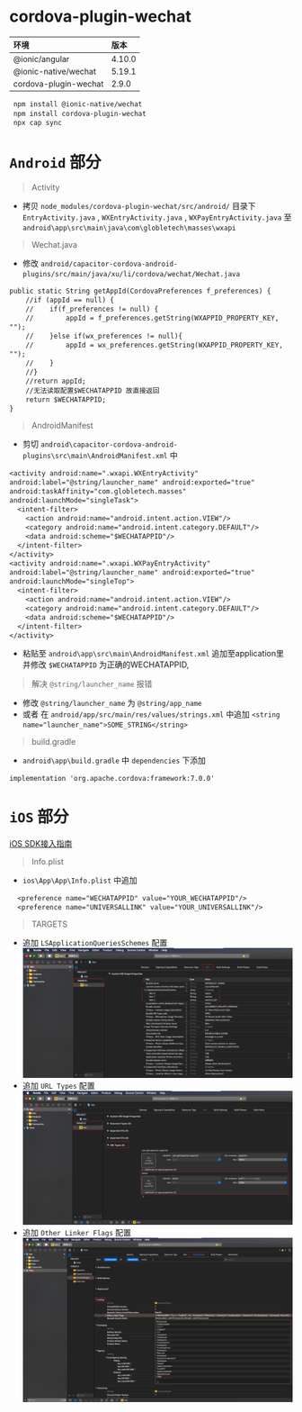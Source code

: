 # cordova-plugin-wechat

|环境|版本|
|:-----|:-----|
|@ionic/angular|4.10.0|
|@ionic-native/wechat|5.19.1|
|cordova-plugin-wechat|2.9.0|

```bash
 npm install @ionic-native/wechat
 npm install cordova-plugin-wechat
 npx cap sync
```

# `Android` 部分

> Activity

- 拷贝 `node_modules/cordova-plugin-wechat/src/android/` 目录下 `EntryActivity.java` , `WXEntryActivity.java` , `WXPayEntryActivity.java` 至 `android\app\src\main\java\com\globletech\masses\wxapi`

> Wechat.java

- 修改 `android/capacitor-cordova-android-plugins/src/main/java/xu/li/cordova/wechat/Wechat.java`
```
public static String getAppId(CordovaPreferences f_preferences) {
    //if (appId == null) {
    //    if(f_preferences != null) {
    //        appId = f_preferences.getString(WXAPPID_PROPERTY_KEY, "");
    //    }else if(wx_preferences != null){
    //        appId = wx_preferences.getString(WXAPPID_PROPERTY_KEY, "");
    //    }
    //}
    //return appId;
    //无法读取配置$WECHATAPPID 故直接返回
    return $WECHATAPPID;
}
```

> AndroidManifest

- 剪切 `android\capacitor-cordova-android-plugins\src\main\AndroidManifest.xml` 中
```
<activity android:name=".wxapi.WXEntryActivity" android:label="@string/launcher_name" android:exported="true" android:taskAffinity="com.globletech.masses" android:launchMode="singleTask">
  <intent-filter>
    <action android:name="android.intent.action.VIEW"/>
    <category android:name="android.intent.category.DEFAULT"/>
    <data android:scheme="$WECHATAPPID"/>
  </intent-filter>
</activity>
<activity android:name=".wxapi.WXPayEntryActivity" android:label="@string/launcher_name" android:exported="true" android:launchMode="singleTop">
  <intent-filter>
    <action android:name="android.intent.action.VIEW"/>
    <category android:name="android.intent.category.DEFAULT"/>
    <data android:scheme="$WECHATAPPID"/>
  </intent-filter>
</activity>
```
- 粘贴至 `android\app\src\main\AndroidManifest.xml` 追加至application里
并修改 `$WECHATAPPID` 为正确的WECHATAPPID,

> 解决 `@string/launcher_name` 报错
>
- 修改 `@string/launcher_name` 为 `@string/app_name` 
- 或者 在 `android/app/src/main/res/values/strings.xml` 中追加 `<string name="launcher_name">SOME_STRING</string>`

> build.gradle

- `android\app\build.gradle` 中 `dependencies` 下添加
```
implementation 'org.apache.cordova:framework:7.0.0'
```

# `iOS` 部分
[iOS SDK接入指南](https://developers.weixin.qq.com/doc/oplatform/Mobile_App/Access_Guide/iOS.html)

> Info.plist
- `ios\App\App\Info.plist` 中追加
```
  <preference name="WECHATAPPID" value="YOUR_WECHATAPPID"/>
  <preference name="UNIVERSALLINK" value="YOUR_UNIVERSALLINK"/>
```

> TARGETS
- 追加 `LSApplicationQueriesSchemes` 配置
![](res/ios_LSApplicationQueriesSchemes.png)
- 追加 `URL Types` 配置
![](res/ios_URL_Types.png)
- 追加 `Other Linker Flags` 配置
![](res/ios_Other_Linker_Flags.png)

